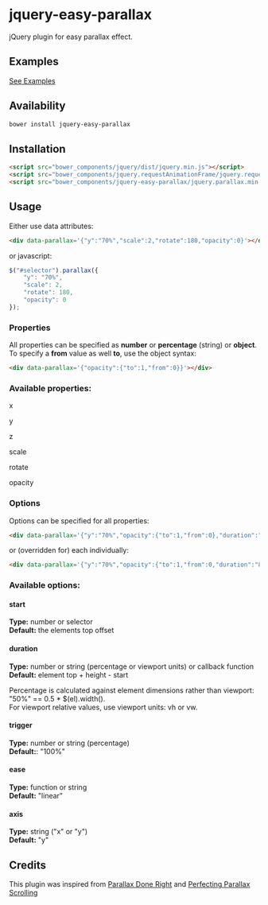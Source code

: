 # jquery-easy-parallax
jQuery plugin for easy parallax effect.

## Examples

[See Examples](http://kasparsj.github.io/jquery-easy-parallax/bower_components/jquery-easy-parallax/examples/)

## Availability

```bash
bower install jquery-easy-parallax
```

## Installation

```html
<script src="bower_components/jquery/dist/jquery.min.js"></script>
<script src="bower_components/jquery.requestAnimationFrame/jquery.requestAnimationFrame.min.js"></script>
<script src="bower_components/jquery-easy-parallax/jquery.parallax.min.js"></script>
```

## Usage

Either use data attributes:

```html
<div data-parallax='{"y":"70%","scale":2,"rotate":180,"opacity":0}'></div>
```

or javascript:

```javascript
$("#selector").parallax({
    "y": "70%",
    "scale": 2,
    "rotate": 180,
    "opacity": 0
});
```

### Properties

All properties can be specified as **number** or **percentage** (string) or **object**.  
To specify a **from** value as well **to**, use the object syntax:

```html
<div data-parallax='{"opacity":{"to":1,"from":0}}'></div>
```

### Available properties:

x

y

z

scale

rotate

opacity

### Options

Options can be specified for all properties:

```html
<div data-parallax='{"y":"70%","opacity":{"to":1,"from":0},"duration":"150%"}'></div>
```

or (overridden for) each individually:

```html
<div data-parallax='{"y":"70%","opacity":{"to":1,"from":0,"duration":"85%"},"duration":"150%"}'></div>
```

### Available options:

#### start
**Type:** number or selector  
**Default:** the elements top offset

#### duration
**Type:** number or string (percentage or viewport units) or callback function  
**Default:** element top + height - start

Percentage is calculated against element dimensions rather than viewport: "50%" == 0.5 * $(el).width().  
For viewport relative values, use viewport units: vh or vw.

#### trigger
**Type:** number or string (percentage)  
**Default:**: "100%"

#### ease
**Type:** function or string  
**Default:** "linear"

#### axis
**Type:** string ("x" or "y")  
**Default:** "y"

## Credits
This plugin was inspired from [Parallax Done Right](https://medium.com/@dhg/parallax-done-right-82ced812e61c) and [Perfecting Parallax Scrolling](https://github.com/Form5/parallax)
